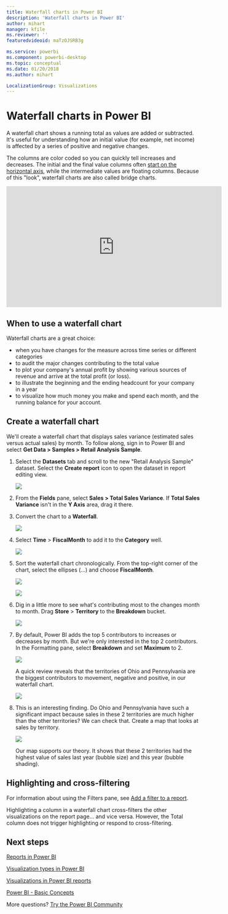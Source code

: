 ```yaml
---
title: Waterfall charts in Power BI
description: 'Waterfall charts in Power BI'
author: mihart
manager: kfile
ms.reviewer: ''
featuredvideoid: maTzOJSRB3g

ms.service: powerbi
ms.component: powerbi-desktop
ms.topic: conceptual
ms.date: 01/20/2018
ms.author: mihart

LocalizationGroup: Visualizations
---
```

# Waterfall charts in Power BI
A waterfall chart shows a running total as values are added or subtracted. It's useful for understanding how an initial value (for example, net income) is affected by a series of positive and negative changes.

The columns are color coded so you can quickly tell increases and decreases. The initial and the final value columns often [start on the horizontal axis](https://support.office.com/article/Create-a-waterfall-chart-in-Office-2016-for-Windows-8de1ece4-ff21-4d37-acd7-546f5527f185#BKMK_Float "start on the horizontal axis"), while the intermediate values are floating columns. Because of this "look", waterfall charts are also called bridge charts.

<iframe width="560" height="315" src="https://www.youtube.com/embed/qKRZPBnaUXM" frameborder="0" allow="autoplay; encrypted-media" allowfullscreen></iframe>

## When to use a waterfall chart
Waterfall charts are a great choice:

* when you have changes for the measure across time series or different categories
* to audit the major changes contributing to the total value
* to plot your company's annual profit by showing various sources of revenue and arrive at the total profit (or loss).
* to illustrate the beginning and the ending headcount for your company in a year
* to visualize how much money you make and spend each month, and the running balance for your account. 

## Create a waterfall chart
We'll create a waterfall chart that displays sales variance (estimated sales versus actual sales) by month. To follow along, sign in to Power BI and select **Get Data \> Samples \> Retail Analysis Sample**. 

1. Select the **Datasets** tab and scroll to the new "Retail Analysis Sample" dataset.  Select the **Create report** icon to open the dataset in report editing view. 
   
    ![](media/power-bi-visualization-waterfall-charts/power-bi-waterfall-report.png)
2. From the **Fields** pane, select **Sales \> Total Sales Variance**. If **Total Sales Variance** isn't in the **Y Axis** area, drag it there.
3. Convert the chart to a **Waterfall**. 
   
    ![](media/power-bi-visualization-waterfall-charts/convertwaterfall.png)
4. Select **Time** \> **FiscalMonth** to add it to the **Category** well. 
   
    ![](media/power-bi-visualization-waterfall-charts/power-bi-waterfall.png)
5. Sort the waterfall chart chronologically. From the top-right corner of the chart, select the ellipses (...) and choose **FiscalMonth**.
   
    ![](media/power-bi-visualization-waterfall-charts/power-bi-waterfall-sort.png)
   
    ![](media/power-bi-visualization-waterfall-charts/power-bi-waterfall-sorted.png)
6. Dig in a little more to see what's contributing most to the changes month to month. Drag **Store** > **Territory** to the **Breakdown** bucket.
   
    ![](media/power-bi-visualization-waterfall-charts/power-bi-waterfall-breakdown.png)
7. By default, Power BI adds the top 5 contributors to increases or decreases by month. But we're only interested in the top 2 contributors.  In the Formatting pane, select **Breakdown** and set **Maximum** to 2.
   
    ![](media/power-bi-visualization-waterfall-charts/power-bi-waterfall-breakdown-maximum.png)
   
    A quick review reveals that the territories of Ohio and Pennsylvania are the biggest contributors to movement, negative and positive, in our waterfall chart. 
   
    ![](media/power-bi-visualization-waterfall-charts/power-bi-waterfall-axis.png)
8. This is an interesting finding. Do Ohio and Pennsylvania have such a significant impact because sales in these 2 territories are much higher than the other territories?  We can check that. Create a map that looks at sales by territory.  
   
    ![](media/power-bi-visualization-waterfall-charts/power-bi-map.png)
   
    Our map supports our theory.  It shows that these 2 territories had the highest value of sales last year (bubble size) and this year (bubble shading).

## Highlighting and cross-filtering
For information about using the Filters pane, see [Add a filter to a report](../power-bi-report-add-filter.md).

Highlighting a column in a waterfall chart cross-filters the other visualizations on the report page... and vice versa. However, the Total column does not trigger highlighting or respond to cross-filtering.

## Next steps
[Reports in Power BI](../consumer/end-user-reports.md)

[Visualization types in Power BI](power-bi-visualization-types-for-reports-and-q-and-a.md)

[Visualizations in Power BI reports](power-bi-report-visualizations.md)

[Power BI - Basic Concepts](../consumer/end-user-basic-concepts.md)

More questions? [Try the Power BI Community](http://community.powerbi.com/)

